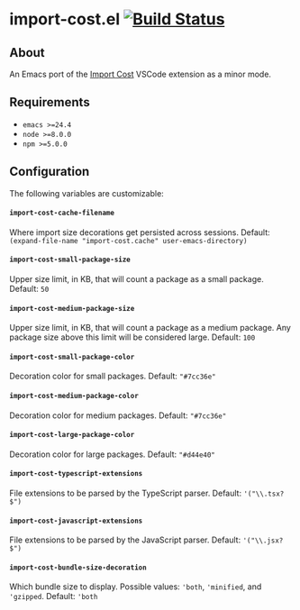 # import-cost.el [![Build Status](https://travis-ci.org/madeleinedaly/import-cost.el.svg?branch=master)](https://travis-ci.org/madeleinedaly/import-cost.el)

## About

An Emacs port of the [Import Cost](https://github.com/wix/import-cost/) VSCode extension as a minor mode.

## Requirements

- `emacs >=24.4`
- `node >=8.0.0`
- `npm >=5.0.0`

## Configuration

The following variables are customizable:

#### `import-cost-cache-filename`

Where import size decorations get persisted across sessions. Default: `(expand-file-name "import-cost.cache" user-emacs-directory)`

#### `import-cost-small-package-size`

Upper size limit, in KB, that will count a package as a small package. Default: `50`

#### `import-cost-medium-package-size`

Upper size limit, in KB, that will count a package as a medium package. Any package size above this limit will be considered large. Default: `100`

#### `import-cost-small-package-color`

Decoration color for small packages. Default: `"#7cc36e"`

#### `import-cost-medium-package-color`

Decoration color for medium packages. Default: `"#7cc36e"`

#### `import-cost-large-package-color`

Decoration color for large packages. Default: `"#d44e40"`

#### `import-cost-typescript-extensions`

File extensions to be parsed by the TypeScript parser. Default: `'("\\.tsx?$")`

#### `import-cost-javascript-extensions`

File extensions to be parsed by the JavaScript parser. Default: `'("\\.jsx?$")`

#### `import-cost-bundle-size-decoration`

Which bundle size to display. Possible values: `'both`, `'minified`, and `'gzipped`. Default: `'both`
